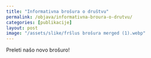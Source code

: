 ```yaml
---
title: "Informativna brošura o društvu"
permalink: /objava/informativna-broura-o-drutvu/
categories: [publikacije]
layout: post
image: "/assets/slike/fršlus brošura merged (1).webp"
---
```


Preleti našo novo brošuro!

